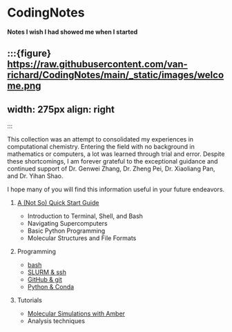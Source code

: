# CodingNotes

**Notes I wish I had showed me when I started**

:::{figure} https://raw.githubusercontent.com/van-richard/CodingNotes/main/_static/images/welcome.png
---
width: 275px
align: right
---
:::

This collection was an attempt to consolidated my experiences in computational chemistry. Entering the field with no background in mathematics or computers, a lot was learned through trial and error. Despite these shortcomings, I am forever grateful to the exceptional guidance and continued support of Dr. Genwei Zhang, Dr. Zheng Pei, Dr. Xiaoliang Pan, and Dr. Yihan Shao.

I hope many of you will find this information useful in your future endeavors.

1. [A (Not So) Quick Start Guide](notebooks/quickstart/overview)
    * Introduction to Terminal, Shell, and Bash
    * Navigating Supercomputers
    * Basic Python Programming 
    * Molecular Structures and File Formats

2. Programming
    *  [bash](notebooks/bash/overview) 
    *  [SLURM & ssh](notebooks/hpc/overview)
    *  [GitHub & git](notebooks/git/overview)
    *  [Python & Conda](notebooks/python/overview)

3. Tutorials
    * [Molecular Simulations with Amber](notebooks/simulation/overview)
    * Analysis techniques


